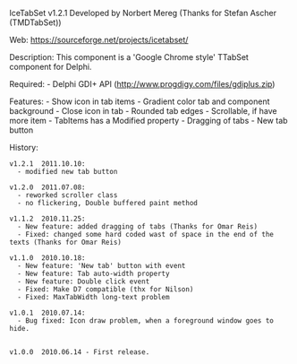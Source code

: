 IceTabSet v1.2.1
  Developed by Norbert Mereg
    (Thanks for Stefan Ascher (TMDTabSet))

  Web: https://sourceforge.net/projects/icetabset/

  Description:
    This component is a 'Google Chrome style' TTabSet component for Delphi.

  Required:
    - Delphi GDI+ API (http://www.progdigy.com/files/gdiplus.zip)

  Features:
    - Show icon in tab items
    - Gradient color tab and component background
    - Close icon in tab
    - Rounded tab edges
    - Scrollable, if have more item
    - TabItems has a Modified property
    - Dragging of tabs
    - New tab button


  History:
  
    v1.2.1  2011.10.10:
      - modified new tab button
      
    v1.2.0  2011.07.08:
      - reworked scroller class
      - no flickering, Double buffered paint method

    v1.1.2  2010.11.25:
      - New feature: added dragging of tabs (Thanks for Omar Reis)
      - Fixed: changed some hard coded wast of space in the end of the texts (Thanks for Omar Reis)

    v1.1.0  2010.10.18:
      - New feature: 'New tab' button with event
      - New feature: Tab auto-width property
      - New feature: Double click event
      - Fixed: Make D7 compatible (thx for Nilson)
      - Fixed: MaxTabWidth long-text problem

    v1.0.1  2010.07.14:
      - Bug fixed: Icon draw problem, when a foreground window goes to hide.


    v1.0.0  2010.06.14 - First release.
